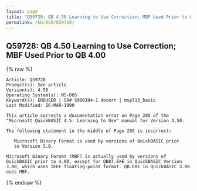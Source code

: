 ```yaml
---
layout: page
title: "Q59728: QB 4.50 Learning to Use Correction; MBF Used Prior to QB 4.00"
permalink: /kb/059/Q59728/
---
```


## Q59728: QB 4.50 Learning to Use Correction; MBF Used Prior to QB 4.00

{% raw %}

	Article: Q59728
	Product(s): See article
	Version(s): 4.50
	Operating System(s): MS-DOS
	Keyword(s): ENDUSER | SR# S900304-1 docerr | mspl13_basic
	Last Modified: 26-MAR-1990
	
	This article corrects a documentation error on Page 285 of the
	"Microsoft QuickBASIC 4.5: Learning to Use" manual for Version 4.50.
	
	The following statement in the middle of Page 285 is incorrect:
	
	   Microsoft Binary Format is used by versions of QuickBASIC prior
	   to Version 3.0.
	
	Microsoft Binary Format (MBF) is actually used by versions of
	QuickBASIC prior to 4.00, except for QB87.EXE in QuickBASIC Version
	3.00, which uses IEEE floating-point format. QB.EXE in QuickBASIC 3.00
	uses MBF.

{% endraw %}
